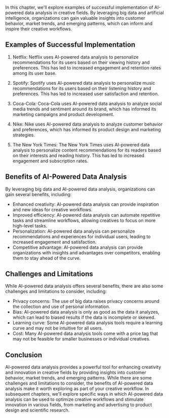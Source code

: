 

In this chapter, we'll explore examples of successful implementation of AI-powered data analysis in creative fields. By leveraging big data and artificial intelligence, organizations can gain valuable insights into customer behavior, market trends, and emerging patterns, which can inform and inspire their creative workflows.

Examples of Successful Implementation
-------------------------------------

1. Netflix: Netflix uses AI-powered data analysis to personalize recommendations for its users based on their viewing history and preferences. This has led to increased engagement and retention rates among its user base.

2. Spotify: Spotify uses AI-powered data analysis to personalize music recommendations for its users based on their listening history and preferences. This has led to increased user satisfaction and retention.

3. Coca-Cola: Coca-Cola uses AI-powered data analysis to analyze social media trends and sentiment around its brand, which has informed its marketing campaigns and product development.

4. Nike: Nike uses AI-powered data analysis to analyze customer behavior and preferences, which has informed its product design and marketing strategies.

5. The New York Times: The New York Times uses AI-powered data analysis to personalize content recommendations for its readers based on their interests and reading history. This has led to increased engagement and subscription rates.

Benefits of AI-Powered Data Analysis
------------------------------------

By leveraging big data and AI-powered data analysis, organizations can gain several benefits, including:

* Enhanced creativity: AI-powered data analysis can provide inspiration and new ideas for creative workflows.
* Improved efficiency: AI-powered data analysis can automate repetitive tasks and streamline workflows, allowing creatives to focus on more high-level tasks.
* Personalization: AI-powered data analysis can personalize recommendations and experiences for individual users, leading to increased engagement and satisfaction.
* Competitive advantage: AI-powered data analysis can provide organizations with insights and advantages over competitors, enabling them to stay ahead of the curve.

Challenges and Limitations
--------------------------

While AI-powered data analysis offers several benefits, there are also some challenges and limitations to consider, including:

* Privacy concerns: The use of big data raises privacy concerns around the collection and use of personal information.
* Bias: AI-powered data analysis is only as good as the data it analyzes, which can lead to biased results if the data is incomplete or skewed.
* Learning curve: Some AI-powered data analysis tools require a learning curve and may not be intuitive for all users.
* Cost: Many AI-powered data analysis tools come with a price tag that may not be feasible for smaller businesses or individual creatives.

Conclusion
----------

AI-powered data analysis provides a powerful tool for enhancing creativity and innovation in creative fields by providing insights into customer behavior, market trends, and emerging patterns. While there are some challenges and limitations to consider, the benefits of AI-powered data analysis make it worth exploring as part of your creative workflow. In subsequent chapters, we'll explore specific ways in which AI-powered data analysis can be used to optimize creative workflows and stimulate innovation in various fields, from marketing and advertising to product design and scientific research.
